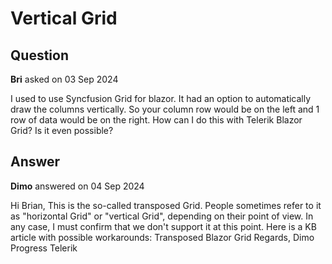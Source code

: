 # Vertical Grid

## Question

**Bri** asked on 03 Sep 2024

I used to use Syncfusion Grid for blazor. It had an option to automatically draw the columns vertically. So your column row would be on the left and 1 row of data would be on the right. How can I do this with Telerik Blazor Grid? Is it even possible?

## Answer

**Dimo** answered on 04 Sep 2024

Hi Brian, This is the so-called transposed Grid. People sometimes refer to it as "horizontal Grid" or "vertical Grid", depending on their point of view. In any case, I must confirm that we don't support it at this point. Here is a KB article with possible workarounds: Transposed Blazor Grid Regards, Dimo Progress Telerik
